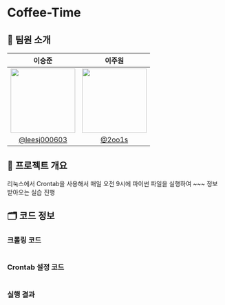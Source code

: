 # Coffee-Time

## 👥 팀원 소개

| 이승준 | 이주원 |
|:-----------:|:-----------:|
| <img width="150px" src="https://avatars.githubusercontent.com/leesj000603"/> | <img width="150px" src="https://avatars.githubusercontent.com/2oo1s"/> |
| [@leesj000603](https://github.com/leesj000603) | [@2oo1s](https://github.com/2oo1s) |

## 📌 프로젝트 개요

리눅스에서 Crontab을 사용해서 매일 오전 9시에 파이썬 파일을 실행하여 ~~~ 정보 받아오는 실습 진행

## 🗂 코드 정보

### 크롤링 코드

```python

```

### Crontab 설정 코드

```shell

```

### 실행 결과
